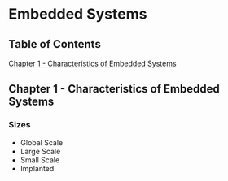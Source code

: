 # Embedded Systems


## Table of Contents

[Chapter 1 - Characteristics of Embedded Systems](#Chapter1)
<br>


<a name="Chapter1"></a>

## Chapter 1 - Characteristics of Embedded Systems

### Sizes
- Global Scale
- Large Scale
- Small Scale
- Implanted
